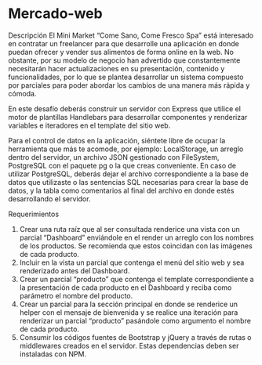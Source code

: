 # Mercado-web

Descripción
El Mini Market “Come Sano, Come Fresco Spa” está interesado en contratar un freelancer para
que desarrolle una aplicación en donde puedan ofrecer y vender sus alimentos de forma
online en la web. No obstante, por su modelo de negocio han advertido que constantemente
necesitarán hacer actualizaciones en su presentación, contenido y funcionalidades, por lo que
se plantea desarrollar un sistema compuesto por parciales para poder abordar los cambios
de una manera más rápida y cómoda.

En este desafío deberás construir un servidor con Express que utilice el motor de plantillas
Handlebars para desarrollar componentes y renderizar variables e iteradores en el template
del sitio web.

Para el control de datos en la aplicación, siéntete libre de ocupar la herramienta que más te
acomode, por ejemplo: LocalStorage, un arreglo dentro del servidor, un archivo JSON
gestionado con FileSystem, PostgreSQL con el paquete pg o la que creas conveniente.
En caso de utilizar PostgreSQL, deberás dejar el archivo correspondiente a la base de datos
que utilizaste o las sentencias SQL necesarias para crear la base de datos, y la tabla como
comentarios al final del archivo en donde estés desarrollando el servidor.

Requerimientos
1. Crear una ruta raíz que al ser consultada renderice una vista con un parcial
“Dashboard” enviándole en el render un arreglo con los nombres de los productos. Se
recomienda que estos coincidan con las imágenes de cada producto. 
2. Incluir en la vista un parcial que contenga el menú del sitio web y sea renderizado
antes del Dashboard. 
3. Crear un parcial “producto” que contenga el template correspondiente a la
presentación de cada producto en el Dashboard y reciba como parámetro el nombre
del producto. 
4. Crear un parcial para la sección principal en donde se renderice un helper con el
mensaje de bienvenida y se realice una iteración para renderizar un parcial “producto”
pasándole como argumento el nombre de cada producto. 
5. Consumir los códigos fuentes de Bootstrap y jQuery a través de rutas o middlewares
creados en el servidor. Estas dependencias deben ser instaladas con NPM. 